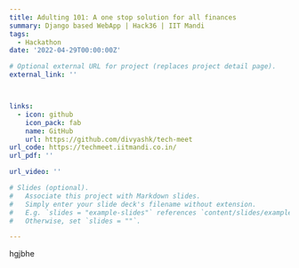 ```yaml
---
title: Adulting 101: A one stop solution for all finances
summary: Django based WebApp | Hack36 | IIT Mandi
tags:
  - Hackathon
date: '2022-04-29T00:00:00Z'

# Optional external URL for project (replaces project detail page).
external_link: ''



links:
  - icon: github
    icon_pack: fab
    name: GitHub
    url: https://github.com/divyashk/tech-meet
url_code: https://techmeet.iitmandi.co.in/
url_pdf: ''

url_video: ''

# Slides (optional).
#   Associate this project with Markdown slides.
#   Simply enter your slide deck's filename without extension.
#   E.g. `slides = "example-slides"` references `content/slides/example-slides.md`.
#   Otherwise, set `slides = ""`.

---
```

hgjbhe
